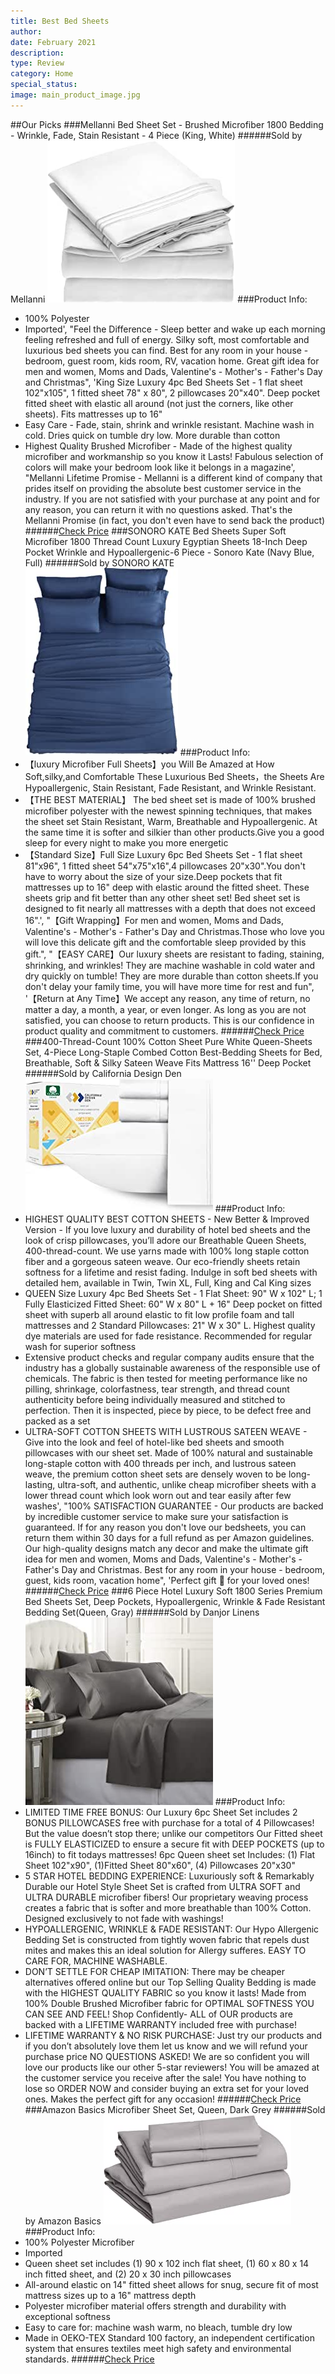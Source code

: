 ```yaml
---
title: Best Bed Sheets
author: 
date: February 2021
description: 
type: Review
category: Home
special_status: 
image: main_product_image.jpg
---
```

##Our Picks
###Mellanni Bed Sheet Set - Brushed Microfiber 1800 Bedding - Wrinkle, Fade, Stain Resistant - 4 Piece (King, White)
######Sold by Mellanni
![Mellanni Bed Sheet Set - Brushed Microfiber 1800 Bedding - Wrinkle, Fade, Stain Resistant - 4 Piece (King, White)](./MellanniB.jpeg)
###Product Info:
- 100% Polyester
- Imported', "Feel the Difference - Sleep better and wake up each morning feeling refreshed and full of energy. Silky soft, most comfortable and luxurious bed sheets you can find. Best for any room in your house - bedroom, guest room, kids room, RV, vacation home. Great gift idea for men and women, Moms and Dads, Valentine's - Mother's - Father's Day and Christmas", 'King Size Luxury 4pc Bed Sheets Set - 1 flat sheet 102"x105", 1 fitted sheet 78" x 80", 2 pillowcases 20"x40". Deep pocket fitted sheet with elastic all around (not just the corners, like other sheets). Fits mattresses up to 16"
- Easy Care - Fade, stain, shrink and wrinkle resistant. Machine wash in cold. Dries quick on tumble dry low. More durable than cotton
- Highest Quality Brushed Microfiber - Made of the highest quality microfiber and workmanship so you know it Lasts! Fabulous selection of colors will make your bedroom look like it belongs in a magazine', "Mellanni Lifetime Promise - Mellanni is a different kind of company that prides itself on providing the absolute best customer service in the industry. If you are not satisfied with your purchase at any point and for any reason, you can return it with no questions asked. That's the Mellanni Promise (in fact, you don't even have to send back the product)
######[Check Price](https://www.amazon.com/gp/slredirect/picassoRedirect.html/ref=pa_sp_atf_aps_sr_pg1_1?ie=UTF8&adId=A011022711NWCEIGVPISN&url=%2FMellanni-Bed-Sheet-Set-Hypoallergenic%2Fdp%2FB00NQDGAP2%2Fref%3Dsr_1_1_sspa%3Fdchild%3D1%26keywords%3Dbed%2Bsheets%26qid%3D1613507909%26sr%3D8-1-spons%26psc%3D1&qualifier=1613507909&id=6945009165368262&widgetName=sp_atf)
###SONORO KATE Bed Sheets Super Soft Microfiber 1800 Thread Count Luxury Egyptian Sheets 18-Inch Deep Pocket Wrinkle and Hypoallergenic-6 Piece - Sonoro Kate (Navy Blue, Full)
######Sold by SONORO KATE
![SONORO KATE Bed Sheets Super Soft Microfiber 1800 Thread Count Luxury Egyptian Sheets 18-Inch Deep Pocket Wrinkle and Hypoallergenic-6 Piece - Sonoro Kate (Navy Blue, Full)](./SONOROKAT.jpeg)
###Product Info:
- 【luxury Microfiber Full Sheets】you Will Be Amazed at How Soft,silky,and Comfortable These Luxurious Bed Sheets，the Sheets Are Hypoallergenic, Stain Resistant, Fade Resistant, and Wrinkle Resistant.
- 【THE BEST MATERIAL】 The bed sheet set is made of 100% brushed microfiber polyester with the newest spinning techniques, that makes the sheet set Stain Resistant, Warm, Breathable and Hypoallergenic. At the same time it is softer and silkier than other products.Give you a good sleep for every night to make you more energetic
- 【Standard Size】Full Size Luxury 6pc Bed Sheets Set - 1 flat sheet 81"x96", 1 fitted sheet 54"x75"x16",4 pillowcases 20"x30".You don\'t have to worry about the size of your size.Deep pockets that fit mattresses up to 16" deep with elastic around the fitted sheet. These sheets grip and fit better than any other sheet set! Bed sheet set is designed to fit nearly all mattresses with a depth that does not exceed 16".', "【Gift Wrapping】For men and women, Moms and Dads, Valentine's - Mother's - Father's Day and Christmas.Those who love you will love this delicate gift and the comfortable sleep provided by this gift.", "【EASY CARE】Our luxury sheets are resistant to fading, staining, shrinking, and wrinkles! They are machine washable in cold water and dry quickly on tumble! They are more durable than cotton sheets.If you don't delay your family time, you will have more time for rest and fun", '【Return at Any Time】We accept any reason, any time of return, no matter a day, a month, a year, or even longer. As long as you are not satisfied, you can choose to return products. This is our confidence in product quality and commitment to customers.
######[Check Price](https://www.amazon.com/gp/slredirect/picassoRedirect.html/ref=pa_sp_atf_aps_sr_pg1_1?ie=UTF8&adId=A03554862SR9IMVT4T3KN&url=%2FMicrofiber-Egyptian-18-Inch-Wrinkle-Hypoallergenic-6%2Fdp%2FB078S5C9SQ%2Fref%3Dsr_1_2_sspa%3Fdchild%3D1%26keywords%3Dbed%2Bsheets%26qid%3D1613507909%26sr%3D8-2-spons%26psc%3D1&qualifier=1613507909&id=6945009165368262&widgetName=sp_atf)
###400-Thread-Count 100% Cotton Sheet Pure White Queen-Sheets Set, 4-Piece Long-Staple Combed Cotton Best-Bedding Sheets for Bed, Breathable, Soft & Silky Sateen Weave Fits Mattress 16'' Deep Pocket
######Sold by California Design Den
![400-Thread-Count 100% Cotton Sheet Pure White Queen-Sheets Set, 4-Piece Long-Staple Combed Cotton Best-Bedding Sheets for Bed, Breathable, Soft & Silky Sateen Weave Fits Mattress 16'' Deep Pocket](./400Thread.jpeg)
###Product Info:
- HIGHEST QUALITY BEST COTTON SHEETS - New Better & Improved Version - If you love luxury and durability of hotel bed sheets and the look of crisp pillowcases, you’ll adore our Breathable Queen Sheets, 400-thread-count. We use yarns made with 100% long staple cotton fiber and a gorgeous sateen weave. Our eco-friendly sheets retain softness for a lifetime and resist fading. Indulge in soft bed sheets with detailed hem, available in Twin, Twin XL, Full, King and Cal King sizes
- QUEEN Size Luxury 4pc Bed Sheets Set - 1 Flat Sheet: 90" W x 102" L; 1 Fully Elasticized Fitted Sheet: 60" W x 80" L + 16" Deep pocket on fitted sheet with superb all around elastic to fit low profile foam and tall mattresses and 2 Standard Pillowcases: 21" W x 30" L. Highest quality dye materials are used for fade resistance. Recommended for regular wash for superior softness
- Extensive product checks and regular company audits ensure that the industry has a globally sustainable awareness of the responsible use of chemicals. The fabric is then tested for meeting performance like no pilling, shrinkage, colorfastness, tear strength, and thread count authenticity before being individually measured and stitched to perfection. Then it is inspected, piece by piece, to be defect free and packed as a set
- ULTRA-SOFT COTTON SHEETS WITH LUSTROUS SATEEN WEAVE - Give into the look and feel of hotel-like bed sheets and smooth pillowcases with our sheet set. Made of 100% natural and sustainable long-staple cotton with 400 threads per inch, and lustrous sateen weave, the premium cotton sheet sets are densely woven to be long-lasting, ultra-soft, and authentic, unlike cheap microfiber sheets with a lower thread count which look worn out and tear easily after few washes', "100% SATISFACTION GUARANTEE - Our products are backed by incredible customer service to make sure your satisfaction is guaranteed. If for any reason you don't love our bedsheets, you can return them within 30 days for a full refund as per Amazon guidelines. Our high-quality designs match any decor and make the ultimate gift idea for men and women, Moms and Dads, Valentine's - Mother's - Father's Day and Christmas. Best for any room in your house - bedroom, guest, kids room, vacation home", 'Perfect gift 🎁 for your loved ones!
######[Check Price](https://www.amazon.com/gp/slredirect/picassoRedirect.html/ref=pa_sp_atf_aps_sr_pg1_1?ie=UTF8&adId=A07505205JFW7PURZF6X&url=%2F400-Thread-Count-Queen-Sheets-Long-staple-Best-Bedding-Breathable%2Fdp%2FB06XS1P6NG%2Fref%3Dsr_1_3_sspa%3Fdchild%3D1%26keywords%3Dbed%2Bsheets%26qid%3D1613507909%26sr%3D8-3-spons%26psc%3D1&qualifier=1613507909&id=6945009165368262&widgetName=sp_atf)
###6 Piece Hotel Luxury Soft 1800 Series Premium Bed Sheets Set, Deep Pockets, Hypoallergenic, Wrinkle & Fade Resistant Bedding Set(Queen, Gray)
######Sold by Danjor Linens
![6 Piece Hotel Luxury Soft 1800 Series Premium Bed Sheets Set, Deep Pockets, Hypoallergenic, Wrinkle & Fade Resistant Bedding Set(Queen, Gray)](./6PieceHo.jpeg)
###Product Info:
- LIMITED TIME FREE BONUS: Our Luxury 6pc Sheet Set includes 2 BONUS PILLOWCASES free with purchase for a total of 4 Pillowcases! But the value doesn’t stop there; unlike our competitors Our Fitted sheet is FULLY ELASTICIZED to ensure a secure fit with DEEP POCKETS (up to 16inch) to fit todays mattresses! 6pc Queen sheet set Includes: (1) Flat Sheet 102"x90", (1)Fitted Sheet 80"x60", (4) Pillowcases 20"x30"
- 5 STAR HOTEL BEDDING EXPERIENCE: Luxuriously soft & Remarkably Durable our Hotel Style Sheet Set is crafted from ULTRA SOFT and ULTRA DURABLE microfiber fibers! Our proprietary weaving process creates a fabric that is softer and more breathable than 100% Cotton. Designed exclusively to not fade with washings!
- HYPOALLERGENIC, WRINKLE & FADE RESISTANT: Our Hypo Allergenic Bedding Set is constructed from tightly woven fabric that repels dust mites and makes this an ideal solution for Allergy sufferes. EASY TO CARE FOR, MACHINE WASHABLE.
- DON’T SETTLE FOR CHEAP IMITATION: There may be cheaper alternatives offered online but our Top Selling Quality Bedding is made with the HIGHEST QUALITY FABRIC so you know it lasts! Made from 100% Double Brushed Microfiber fabric for OPTIMAL SOFTNESS YOU CAN SEE AND FEEL! Shop Confidently- ALL of OUR products are backed with a LIFETIME WARRANTY included free with purchase!
- LIFETIME WARRANTY & NO RISK PURCHASE: Just try our products and if you don’t absolutely love them let us know and we will refund your purchase price NO QUESTIONS ASKED! We are so confident you will love our products like our other 5-star reviewers! You will be amazed at the customer service you receive after the sale! You have nothing to lose so ORDER NOW and consider buying an extra set for your loved ones. Makes the perfect gift for any occasion!
######[Check Price](https://www.amazon.com/Premium-Pockets-Hypoallergenic-Wrinkle-Resistant/dp/B079RT87P9/ref=sr_1_5?dchild=1&keywords=bed+sheets&qid=1613507909&sr=8-5)
###Amazon Basics Microfiber Sheet Set, Queen, Dark Grey
######Sold by Amazon Basics
![Amazon Basics Microfiber Sheet Set, Queen, Dark Grey](./AmazonBas.jpeg)
###Product Info:
- 100% Polyester Microfiber
- Imported
- Queen sheet set includes (1) 90 x 102 inch flat sheet, (1) 60 x 80 x 14 inch fitted sheet, and (2) 20 x 30 inch pillowcases
- All-around elastic on 14" fitted sheet allows for snug, secure fit of most mattress sizes up to a 16" mattress depth
- Polyester microfiber material offers strength and durability with exceptional softness
- Easy to care for: machine wash warm, no bleach, tumble dry low
- Made in OEKO-TEX Standard 100 factory, an independent certification system that ensures textiles meet high safety and environmental standards.
######[Check Price](https://www.amazon.com/AmazonBasics-Microfiber-Sheet-Set-Queen/dp/B00Q7OARO2/ref=sr_1_7?dchild=1&keywords=bed+sheets&qid=1613507909&sr=8-7)

